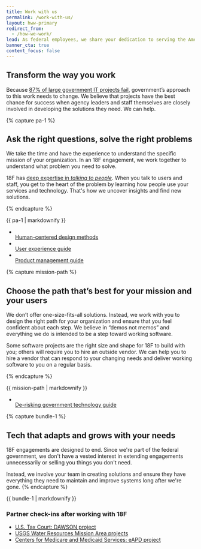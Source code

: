 ```yaml
---
title: Work with us
permalink: /work-with-us/
layout: hww-primary
redirect_from:
  - /how-we-work/
lead: As federal employees, we share your dedication to serving the American public. 
banner_cta: true
content_focus: false
---
```


<div class="hww-intro" markdown="1">

## Transform the way you work

Because [87% of large government IT projects fail](https://derisking-guide.18f.gov/), government’s approach to this work needs to change. We believe that projects have the best chance for success when agency leaders and staff themselves are closely involved in developing the solutions they need. We can help.

</div>

<div class="separator"></div>
    
{% capture pa-1 %}

## Ask the right questions, solve the right problems

We take the time and have the experience to understand the specific mission of your organization. In an 18F engagement, we work together to understand what problem you need to solve. 

18F has [deep expertise in _talking to people_](https://18f.gov/guides). When you talk to users and staff, you get to the heart of the problem by learning how people use your services and technology. That's how we uncover insights and find new solutions.

{% endcapture %}

  <div class="grid-row grid-gap">
    <div class="tablet:grid-col-8">
      {{ pa-1 | markdownify }}
    </div>
    <div class="tablet:grid-col-4">
      <ul class="graphic-list">
        <li>
          <div class="graphic-list-img">
            <img src="{{ site.baseurl }}/assets/img/guides/design-methods.svg" alt="">
          </div>
          <span><a href="https://methods.18f.gov/">Human-centered design methods</a></span>
        </li>
        <li>
          <div class="graphic-list-img">
            <img src="{{ site.baseurl }}/assets/img/guides/user-interviews-love--c.svg" alt="">
          </div>
          <span><a href="https://ux-guide.18f.gov/">User experience guide</a></span>
        </li>
        <li>
          <div class="graphic-list-img">
            <img src="{{ site.baseurl }}/assets/img/guides/product.svg" alt="">
          </div>
          <span><a href="https://product-guide.18f.gov/">Product management guide</a></span>
        </li>
      </ul>
    </div>
  </div>

{% capture mission-path %}

## Choose the path that’s best for your mission and your users

We don’t offer one-size-fits-all solutions. Instead, we work with you to design the right path for your organization and ensure that you feel confident about each step. We believe in “demos not memos” and everything we do is intended to be a step toward working software.

Some software projects are the right size and shape for 18F to build with you; others will require you to hire an outside vendor. We can help you to hire a vendor that can respond to your changing needs and deliver working software to you on a regular basis.

{% endcapture %}

<div class="grid-row grid-gap">
  <div class="tablet:grid-col-8" markdown="1">
    {{ mission-path | markdownify }}
  </div>
  <div class="tablet:grid-col-4">
    <ul class="graphic-list">
      <li>
        <div class="graphic-list-img">
          <img src="{{ site.baseurl }}/assets/img/guides/derisking.svg" alt="">
        </div>
        <span><a href="https://derisking-guide.18f.gov/">De-risking government technology guide</a></span>
      </li>
    </ul>
  </div>
</div>

<div class="separator"></div>

{% capture bundle-1 %}

## Tech that adapts and grows with your needs

18F engagements are designed to end. Since we're part of the federal government, we don't have a vested interest in extending engagements unnecessarily or selling you things you don't need. 

Instead, we involve your team in creating solutions and ensure they have everything they need to maintain and improve systems long after we're gone.
{% endcapture %}

<div class="grid-row grid-gap" id="bundle">
  <div class="tablet:grid-col-8" markdown="1">
    {{ bundle-1 | markdownify }}
  </div>
  <div class="tablet:grid-col-4">
    <h3 class="padding-top-3 graphic-list">Partner check-ins after working with 18F</h3>
      <ul class="padding-0">
        <li><a href="https://18f.gsa.gov/2023/04/25/18f-checks-in-with-the-dawson-project-at-the-us-tax-court/">U.S. Tax Court: DAWSON project</a></li>
        <li><a href="https://18f.gsa.gov/2023/02/24/18f-checks-in-with-emily-read-and-the-usgs-water-resources-mission-area-projects/">USGS Water Resources Mission Area projects</a></li>
        <li><a href="https://18f.gsa.gov/2022/11/29/18f-checks-in-with-jerome-lee-and-the-eapd-project/">Centers for Medicare and Medicaid Services: eAPD project</a></li>
      </ul>
  </div>
</div>


